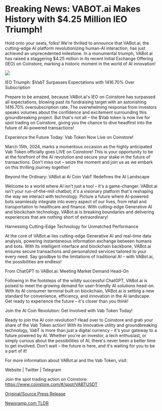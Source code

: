 # Breaking News: VABOT.ai Makes History with $4.25 Million IEO Triumph!

Hold onto your seats, folks! We're thrilled to announce that VABot.ai, the cutting-edge AI platform revolutionizing human-AI interaction, has just achieved an unprecedented milestone. In a monumental triumph, VABot.ai has raised a staggering $4.25 million in its recent Initial Exchange Offering (IEO) on Coinstore, marking a historic moment in the world of AI innovation!

![](https://api.blockchainwire.io/uploads/vabot/editor_image/bac8c930-f3dc-41ee-b5ec-a1ae13f5c61a.jpg)

 IEO Triumph: $VabT Surpasses Expectations with 1416.70% Over Subscription

Prepare to be amazed, because VABot.ai's IEO on Coinstore has surpassed all expectations, blowing past its fundraising target with an astonishing 1416.70% oversubscription rate. The overwhelming response from investors speaks volumes about the confidence and excitement surrounding this groundbreaking project. But that's not all – the $Vab token is now live for spot trading on Coinstore, giving you the chance to dive headfirst into the future of AI-powered transactions!

Experience the Future Today: Vab Token Now Live on Coinstore!

March 15th, 2024, marks a momentous occasion as the highly anticipated Vab Token officially goes LIVE on Coinstore! This is your opportunity to be at the forefront of the AI revolution and secure your stake in the future of transactions. Don't miss out – seize the moment and join us as we embark on this thrilling journey together!

Beyond the Ordinary: VABot.ai Ai Coin VabT Redefines the AI Landscape

Welcome to a world where AI isn't just a tool – it's a game-changer. VABot.ai isn't your run-of-the-mill chatbot; it's a visionary platform that's reshaping the way we interact with technology. Picture a future where AI-powered bots seamlessly integrate into every aspect of our lives, from retail and transportation to healthcare and finance. With cutting-edge Generative AI and blockchain technology, VABot.ai is breaking boundaries and delivering experiences that are nothing short of extraordinary!

Harnessing Cutting-Edge Technology for Unmatched Performance

At the core of VABot.ai lies cutting-edge Generative AI and real-time data analysis, powering instantaneous information exchange between humans and bots. With its intelligent interface and blockchain backbone, VABot.ai ensures secure transactions and personalized services tailored to your every need. Say goodbye to the limitations of traditional AI – with VABot.ai, the possibilities are endless!

From ChatGPT to VABot.ai: Meeting Market Demand Head-On

Following in the footsteps of the wildly successful ChatGPT, VABot.ai is poised to meet the growing demand for user-friendly AI solutions head-on. With its AI consumer terminal built on blockchain, VABot.ai is setting a new standard for convenience, efficiency, and innovation in the AI landscape. Get ready to experience the future – it's closer than you think!

Join the AI Coin Revolution: Get Involved with Vab Token Today!

Ready to join the AI coin revolution? Head over to Coinstore and grab your share of the Vab Token action! With its innovative utility and groundbreaking technology, VabT is more than just a digital currency – it's your gateway to a future powered by AI. Whether you're an investor, a tech enthusiast, or simply curious about the possibilities of AI, there's never been a better time to get involved. Don't wait – the future is here, and it's waiting for you to be a part of it!

For more information about VABot.ai and the Vab Token, visit:

Website | Twitter | Telegram

Join the spot trading action on Coinstore: https://www.coinstore.com/#/spot/VABTUSDT 

[Original/Source Press Release](https://blockchainwire.io/press-release/breaking-news-vabotai-makes-history-with-425-million-ieo-triumph) 

[Newsramp.com TLDR](https://newsramp.com/None) 